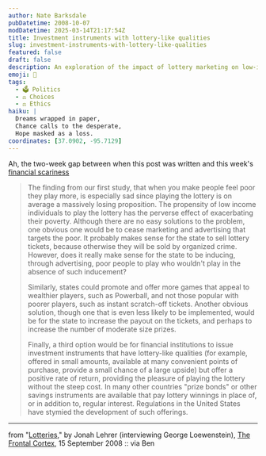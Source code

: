 ```yaml
---
author: Nate Barksdale
pubDatetime: 2008-10-07
modDatetime: 2025-03-14T21:17:54Z
title: Investment instruments with lottery-like qualities
slug: investment-instruments-with-lottery-like-qualities
featured: false
draft: false
description: An exploration of the impact of lottery marketing on low-income individuals and potential alternatives.
emoji: 🎲
tags:
  - 🗳️ Politics
  - ⚖️ Choices
  - ⚖️ Ethics
haiku: |
  Dreams wrapped in paper,  
  Chance calls to the desperate,  
  Hope masked as a loss.
coordinates: [37.0902, -95.7129]
---
```


Ah, the two-week gap between when this post was written and this week's [financial scariness](http://web.archive.org/web/20100109044345/http://www.thisamericanlife.org/Radio_Episode.aspx?episode=365)

> The finding from our first study, that when you make people feel poor they play more, is especially sad since playing the lottery is on average a massively losing proposition. The propensity of low income individuals to play the lottery has the perverse effect of exacerbating their poverty. Although there are no easy solutions to the problem, one obvious one would be to cease marketing and advertising that targets the poor. It probably makes sense for the state to sell lottery tickets, because otherwise they will be sold by organized crime. However, does it really make sense for the state to be inducing, through advertising, poor people to play who wouldn't play in the absence of such inducement?
>
> Similarly, states could promote and offer more games that appeal to wealthier players, such as Powerball, and not those popular with poorer players, such as instant scratch-off tickets. Another obvious solution, though one that is even less likely to be implemented, would be for the state to increase the payout on the tickets, and perhaps to increase the number of moderate size prizes.
>
> Finally, a third option would be for financial institutions to issue investment instruments that have lottery-like qualities (for example, offered in small amounts, available at many convenient points of purchase, provide a small chance of a large upside) but offer a positive rate of return, providing the pleasure of playing the lottery without the steep cost. In many other countries "prize bonds" or other savings instruments are available that pay lottery winnings in place of, or in addition to, regular interest. Regulations in the United States have stymied the development of such offerings.

---

from "[Lotteries](http://web.archive.org/web/20101213021355/http://scienceblogs.com:80/cortex/2008/09/lotteries_1.php)," by Jonah Lehrer (interviewing George Loewenstein), [The Frontal Cortex](http://web.archive.org/web/20101213021355/http://scienceblogs.com:80/cortex/2008/09/lotteries_1.php), 15 September 2008 :: via Ben
